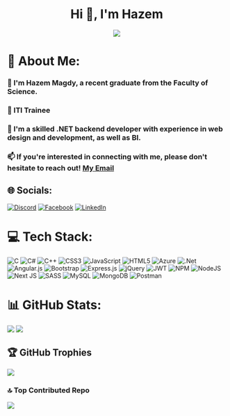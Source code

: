 <h1 align="center">Hi 👋, I'm Hazem</h1>
<p align="center">
  <a href="https://github.com/DenverCoder1/readme-typing-svg">
    <img src="https://readme-typing-svg.demolab.com/?lines=.NET Backend%20Developer;1%2B%20year%20of%20coding%20experience;Always%20learning%20new%20things&font=Fira%20Code&center=true&width=440&height=45&color=f75c7e&vCenter=true&pause=1000&size=22" /></a>
</p>


# 💫 About Me:
<h3>🔭 I'm Hazem Magdy, a recent graduate from the Faculty of Science.</h3>
<h3>👯 ITI Trainee </h3>
<h3>🌱 I'm a skilled .NET backend developer with experience in web design and development, as well as BI. </h3>
<h3>📫  If you're interested in connecting with me, please don't hesitate to reach out! 
  <a href="mailto:hazemmagdy545@email.com">My Email</a></h3>


## 🌐 Socials:

[![Discord](https://img.shields.io/badge/Discord-%237289DA.svg?logo=discord&logoColor=white)](https://discord.gg/elprofessor#9864)
  [![Facebook](https://img.shields.io/badge/Facebook-%231877F2.svg?logo=Facebook&logoColor=white)](https://facebook.com/HazemMagdyGhieth) [![LinkedIn](https://img.shields.io/badge/LinkedIn-%230077B5.svg?logo=linkedin&logoColor=white)](https://linkedin.com/in/hazem-magdy-abdalhamid)
  

# 💻 Tech Stack:
![C](https://img.shields.io/badge/c-%2300599C.svg?style=flat&logo=c&logoColor=white) ![C#](https://img.shields.io/badge/c%23-%23239120.svg?style=flat&logo=c-sharp&logoColor=white) ![C++](https://img.shields.io/badge/c++-%2300599C.svg?style=flat&logo=c%2B%2B&logoColor=white) ![CSS3](https://img.shields.io/badge/css3-%231572B6.svg?style=flat&logo=css3&logoColor=white) ![JavaScript](https://img.shields.io/badge/javascript-%23323330.svg?style=flat&logo=javascript&logoColor=%23F7DF1E) ![HTML5](https://img.shields.io/badge/html5-%23E34F26.svg?style=flat&logo=html5&logoColor=white) ![Azure](https://img.shields.io/badge/azure-%230072C6.svg?style=flat&logo=azure-devops&logoColor=white) ![.Net](https://img.shields.io/badge/.NET-5C2D91?style=flat&logo=.net&logoColor=white) ![Angular.js](https://img.shields.io/badge/angular.js-%23E23237.svg?style=flat&logo=angularjs&logoColor=white) ![Bootstrap](https://img.shields.io/badge/bootstrap-%23563D7C.svg?style=flat&logo=bootstrap&logoColor=white) ![Express.js](https://img.shields.io/badge/express.js-%23404d59.svg?style=flat&logo=express&logoColor=%2361DAFB) ![jQuery](https://img.shields.io/badge/jquery-%230769AD.svg?style=flat&logo=jquery&logoColor=white) ![JWT](https://img.shields.io/badge/JWT-black?style=flat&logo=JSON%20web%20tokens) ![NPM](https://img.shields.io/badge/NPM-%23000000.svg?style=flat&logo=npm&logoColor=white) ![NodeJS](https://img.shields.io/badge/node.js-6DA55F?style=flat&logo=node.js&logoColor=white) ![Next JS](https://img.shields.io/badge/Next-black?style=flat&logo=next.js&logoColor=white) ![SASS](https://img.shields.io/badge/SASS-hotpink.svg?style=flat&logo=SASS&logoColor=white) ![MySQL](https://img.shields.io/badge/mysql-%2300f.svg?style=flat&logo=mysql&logoColor=white) ![MongoDB](https://img.shields.io/badge/MongoDB-%234ea94b.svg?style=flat&logo=mongodb&logoColor=white) ![Postman](https://img.shields.io/badge/Postman-FF6C37?style=flat&logo=postman&logoColor=white)


# 📊 GitHub Stats:
![](https://github-readme-stats.vercel.app/api?username=Hazem-Magdy&theme=tokyonight&hide_border=false&include_all_commits=false&count_private=false)
![](https://github-readme-streak-stats.herokuapp.com/?user=Hazem-Magdy&theme=tokyonight&hide_border=false)<br/>

## 🏆 GitHub Trophies
![](https://github-profile-trophy.vercel.app/?username=Hazem-Magdy&theme=tokyonight&no-frame=false&no-bg=true&margin-w=4)


### 🔝 Top Contributed Repo
![](https://github-contributor-stats.vercel.app/api?username=Hazem-Magdy&limit=5&theme=tokyonight&combine_all_yearly_contributions=true&width=20)



